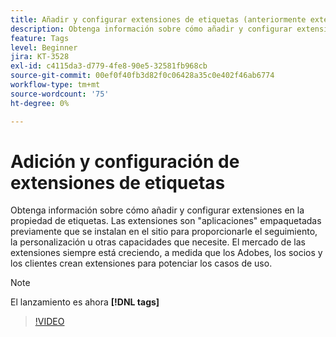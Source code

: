 ```yaml
---
title: Añadir y configurar extensiones de etiquetas (anteriormente extensiones de Launch)
description: Obtenga información sobre cómo añadir y configurar extensiones en la propiedad de etiquetas.
feature: Tags
level: Beginner
jira: KT-3528
exl-id: c4115da3-d779-4fe8-90e5-32581fb968cb
source-git-commit: 00ef0f40fb3d82f0c06428a35c0e402f46ab6774
workflow-type: tm+mt
source-wordcount: '75'
ht-degree: 0%

---
```


# Adición y configuración de extensiones de etiquetas

Obtenga información sobre cómo añadir y configurar extensiones en la propiedad de etiquetas. Las extensiones son &quot;aplicaciones&quot; empaquetadas previamente que se instalan en el sitio para proporcionarle el seguimiento, la personalización u otras capacidades que necesite. El mercado de las extensiones siempre está creciendo, a medida que los Adobes, los socios y los clientes crean extensiones para potenciar los casos de uso.

>[!NOTE]
>
> El lanzamiento es ahora **[!DNL tags]**

>[!VIDEO](https://video.tv.adobe.com/v/28732/?learn=on)
